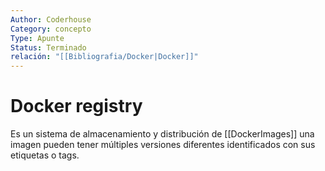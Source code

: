 ```yaml
---
Author: Coderhouse
Category: concepto
Type: Apunte
Status: Terminado
relación: "[[Bibliografia/Docker|Docker]]"
---
```

# Docker registry

Es un sistema de almacenamiento y distribución de [[DockerImages]] una imagen pueden tener múltiples versiones diferentes identificados con sus etiquetas o tags.